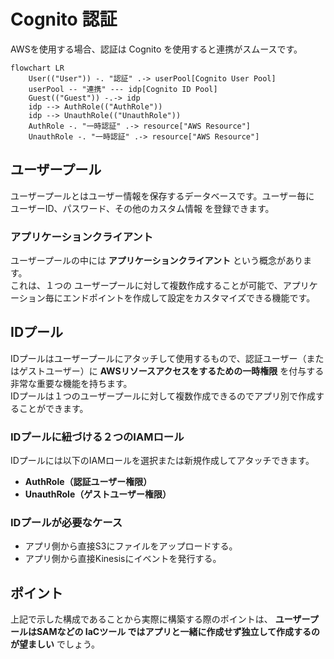 # Cognito 認証

AWSを使用する場合、認証は Cognito を使用すると連携がスムースです。

```mermaid
flowchart LR
	User(("User")) -. "認証" .-> userPool[Cognito User Pool]
	userPool -- "連携" --- idp[Cognito ID Pool]
	Guest(("Guest")) -.-> idp
	idp --> AuthRole(("AuthRole"))
	idp --> UnauthRole(("UnauthRole"))
	AuthRole -. "一時認証" .-> resource["AWS Resource"]
	UnauthRole -. "一時認証" .-> resource["AWS Resource"]
```

## ユーザープール

ユーザープールとはユーザー情報を保存するデータベースです。ユーザー毎に ユーザーID、パスワード、その他のカスタム情報 を登録できます。

### アプリケーションクライアント

ユーザープールの中には **アプリケーションクライアント** という概念があります。  
これは、１つの ユーザープールに対して複数作成することが可能で、アプリケーション毎にエンドポイントを作成して設定をカスタマイズできる機能です。

## IDプール

IDプールはユーザープールにアタッチして使用するもので、認証ユーザー（またはゲストユーザー）に **AWSリソースアクセスをするための一時権限** を付与する非常な重要な機能を持ちます。  
IDプールは１つのユーザープールに対して複数作成できるのでアプリ別で作成することができます。

### IDプールに紐づける２つのIAMロール

IDプールには以下のIAMロールを選択または新規作成してアタッチできます。

- **AuthRole（認証ユーザー権限）**
- **UnauthRole（ゲストユーザー権限）**

### IDプールが必要なケース

- アプリ側から直接S3にファイルをアップロードする。
- アプリ側から直接Kinesisにイベントを発行する。

## ポイント

上記で示した構成であることから実際に構築する際のポイントは、 **ユーザープールはSAMなどの IaCツール ではアプリと一緒に作成せず独立して作成するのが望ましい** でしょう。